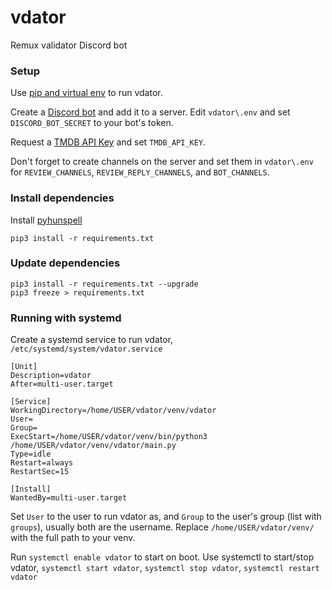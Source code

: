 # vdator
Remux validator Discord bot

### Setup

Use [pip and virtual env](https://packaging.python.org/guides/installing-using-pip-and-virtualenv/) to run vdator.

Create a [Discord bot](https://discordapp.com/developers/docs/intro) and add it to a server.
Edit `vdator\.env` and set `DISCORD_BOT_SECRET` to your bot's token.

Request a [TMDB API Key](https://developers.themoviedb.org/3/getting-started/introduction) and set `TMDB_API_KEY`.

Don't forget to create channels on the server and set them in `vdator\.env` for `REVIEW_CHANNELS`, `REVIEW_REPLY_CHANNELS`, and `BOT_CHANNELS`.

### Install dependencies

Install [pyhunspell](https://github.com/blatinier/pyhunspell#installation)

```
pip3 install -r requirements.txt
```

### Update dependencies

```
pip3 install -r requirements.txt --upgrade
pip3 freeze > requirements.txt
```

### Running with systemd

Create a systemd service to run vdator, `/etc/systemd/system/vdator.service`

```
[Unit]
Description=vdator
After=multi-user.target

[Service]
WorkingDirectory=/home/USER/vdator/venv/vdator
User=
Group=
ExecStart=/home/USER/vdator/venv/bin/python3 /home/USER/vdator/venv/vdator/main.py
Type=idle
Restart=always
RestartSec=15

[Install]
WantedBy=multi-user.target
```

Set `User` to the user to run vdator as, and `Group` to the user's group (list with `groups`), usually both are the username.
Replace `/home/USER/vdator/venv/` with the full path to your venv.

Run `systemctl enable vdator` to start on boot. Use systemctl to start/stop vdator, `systemctl start vdator`, `systemctl stop vdator`, `systemctl restart vdator`
